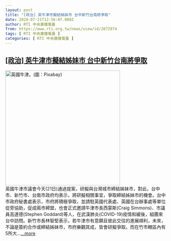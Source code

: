 ```yaml
---
layout: post
title: "[政治] 英牛津市擬結姊妹市 台中新竹台南將爭取"
date: 2020-07-21T12:56:07.000Z
author: RTI 中央廣播電臺
from: https://www.rti.org.tw/news/view/id/2072974
tags: [ RTI 中央廣播電臺 ]
categories: [ RTI 中央廣播電臺 ]
---
```

<!--1595336167000-->
[[政治] 英牛津市擬結姊妹市 台中新竹台南將爭取](https://www.rti.org.tw/news/view/id/2072974)
------

<div>
<img src="https://static.rti.org.tw/assets/thumbnails/2020/07/21/7bcdf3ef0cc0b908597e012a8afaf430.jpg" width="360" alt="英國牛津。(圖：Pixabay)" title="英國牛津。(圖：Pixabay)"><br>英國牛津市議會今天(21日)通過提案，研擬與台灣城市締結姊妹市，對此，台中市、新竹市、台南市政府均表示，將研擬相關事宜，爭取締結姊妹市的機會。台中市政府秘書處表示，市府將積極爭取，並請駐英國代表處、英國在台辦事處等單位從旁協助，促成兩市締盟，也會正式邀請牛津市長西蒙斯(Craig&nbsp;Simmons)、市議員高達德(Stephen Goddard)等人，在武漢肺炎(COVID-19)疫情和緩後，組團來台中訪問。新竹市長林智堅表示，若牛津市有意願且彼此交往的進展順利，未來，不論是簽約合作或締結姊妹市，市府樂觀其成，皆會研擬爭取。而在竹市轄區內有5所大...<a target="_blank" href="https://www.rti.org.tw/news/view/id/2072974">...more</a>
</div>

